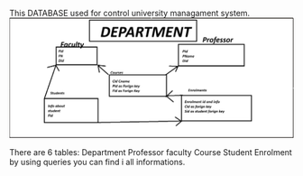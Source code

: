 This DATABASE used for control university managament system.
![Database Diagram](images/Screenshot%202025-10-22%20143516.png)


There are 6 tables:
Department
Professor
faculty
Course 
Student 
Enrolment
by using  queries you can find i all informations.
